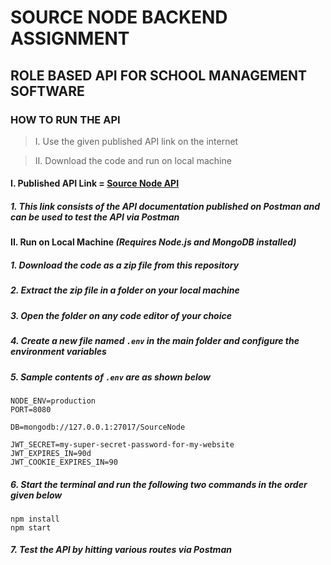 # SOURCE NODE BACKEND ASSIGNMENT
## ROLE BASED API FOR SCHOOL MANAGEMENT SOFTWARE

### HOW TO RUN THE API
> I. Use the given published API link on the internet

> II. Download the code and run on local machine

#### I. Published API Link = [Source Node API](https://source-node-api.herokuapp.com)

##### 1. This link consists of the API documentation published on Postman and can be used to test the API via Postman

#### II. Run on Local Machine *(Requires Node.js and MongoDB installed)*

##### 1. Download the code as a zip file from this repository
##### 2. Extract the zip file in a folder on your local machine
##### 3. Open the folder on any code editor of your choice
##### 4. Create a new file named `.env` in the main folder and configure the environment variables
##### 5. Sample contents of `.env` are as shown below
```
NODE_ENV=production
PORT=8080

DB=mongodb://127.0.0.1:27017/SourceNode

JWT_SECRET=my-super-secret-password-for-my-website
JWT_EXPIRES_IN=90d
JWT_COOKIE_EXPIRES_IN=90
```
##### 6. Start the terminal and run the following two commands in the order given below
```
npm install
npm start
```
##### 7. Test the API by hitting various routes via Postman
